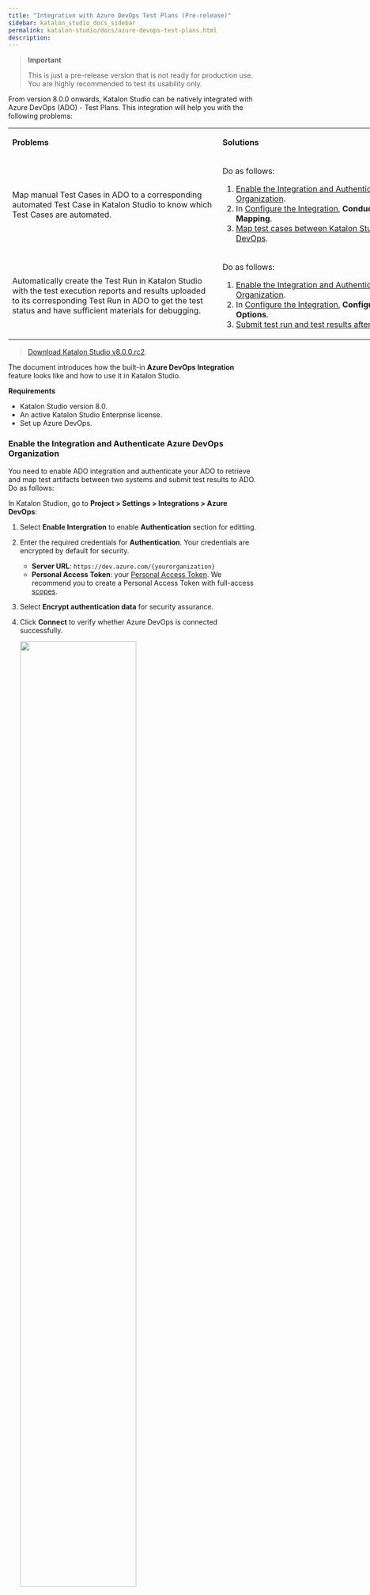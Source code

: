 ```yaml
---
title: "Integration with Azure DevOps Test Plans (Pre-release)"
sidebar: katalon_studio_docs_sidebar
permalink: katalon-studio/docs/azure-devops-test-plans.html
description: 
---
```


> **Important**
>
> This is just a pre-release version that is not ready for production use. You are highly recommended to test its usability only.

From version 8.0.0 onwards, Katalon Studio can be natively integrated with Azure DevOps (ADO) - Test Plans. This integration will help you with the following problems:

<table style="width: 914px;">
	<tbody>
		<tr>
			<td style="width: 417px;">
				<p><strong>Problems</strong></p>
			</td>
			<td style="width: 481px;">
				<p><strong>Solutions</strong></p>
			</td>
		</tr>
		<tr>
			<td style="width: 417px;">
				<p>Map manual Test Cases in ADO to a corresponding automated Test Case in Katalon Studio to know which Test Cases are automated.</p>
			</td>
			<td style="width: 481px;">
				<p>Do as follows:</p>
				<ol>
					<li><a href="https://docs.katalon.com/katalon-studio/docs/azure-devops-test-plans.html#enable-the-integration-and-authenticate-azure-devops-organization">Enable the Integration and Authenticate Azure DevOps Organization</a>.</li>
					<li>In <a href="https://docs.katalon.com/katalon-studio/docs/azure-devops-test-plans.html#configure-the-integration">Configure the Integration</a>, <strong>Conduct Test Artifacts Mapping</strong>.</li>
					<li><a href="https://docs.katalon.com/katalon-studio/docs/azure-devops-test-plans.html#map-test-cases-between-katalon-studio-and-azure-devops">Map test cases between Katalon Studio and Azure DevOps</a>.</li>
				</ol>
			</td>
		</tr>
		<tr>
			<td style="width: 417px;">
				<p>Automatically create the Test Run in Katalon Studio with the test execution reports and results uploaded to its corresponding Test Run in ADO to get the test status and have sufficient materials for debugging.</p>
			</td>
			<td style="width: 481px;">
				<p>Do as follows:</p>
				<ol>
					<li><a href="https://docs.katalon.com/katalon-studio/docs/azure-devops-test-plans.html#enable-the-integration-and-authenticate-azure-devops-organization">Enable the Integration and Authenticate Azure DevOps Organization</a>.</li>
					<li>In <a href="https://docs.katalon.com/katalon-studio/docs/azure-devops-test-plans.html#configure-the-integration">Configure the Integration</a>, <strong>Configure Submission Options</strong>.</li>
					<li><a href="https://docs.katalon.com/katalon-studio/docs/azure-devops-test-plans.html#submit-test-run-and-test-results-after-execution">Submit test run and test results after execution</a>.</li>
				</ol>
			</td>
		</tr>
	</tbody>
</table>

> [Download Katalon Studio v8.0.0.rc2](https://github.com/katalon-studio/katalon-studio/releases/tag/v8.0.0.rc2).

The document introduces how the built-in **Azure DevOps Integration** feature looks like and how to use it in Katalon Studio.

**Requirements**

* Katalon Studio version 8.0.
* An active Katalon Studio Enterprise license.
* Set up Azure DevOps.

### Enable the Integration and Authenticate Azure DevOps Organization

You need to enable ADO integration and authenticate your ADO to retrieve and map test artifacts between two systems and submit test results to ADO. Do as follows:

In Katalon Studion, go to **Project > Settings > Integrations > Azure DevOps**:

1. Select **Enable Intergration** to enable **Authentication** section for editting.

2. Enter the required credentials for **Authentication**. Your credentials are encrypted by default for security.

    - **Server URL**: `https://dev.azure.com/{yourorganization}`
    - **Personal Access Token**: your [Personal Access Token](https://docs.microsoft.com/en-us/azure/devops/organizations/accounts/use-personal-access-tokens-to-authenticate?view=azure-devops&tabs=preview-page). We recommend you to create a Personal Access Token with full-access [scopes](https://docs.microsoft.com/en-us/azure/devops/integrate/get-started/authentication/oauth?view=azure-devops#scopes).

3. Select **Encrypt authentication data** for security assurance.

4. Click **Connect** to verify whether Azure DevOps is connected successfully.

    <img src="https://github.com/katalon-studio/docs-images/raw/master/katalon-studio/docs/azure-devops-intergration/authentication.png" width=70%>

### Configure the Integration

After successfully authenticating with ADO, you can select an ADO project among those you have access to in the drop-down list of **Project**.

To configure the integration, do as follows:

1. Select a Project for submitting the test run.

    - Select a fetched project in the **Project** drop-down list.

        > Click **Fetch Project** to fetch the latest projects list.

    - The **Test Artifacts Mapping** and **Submission Option** fieldsets are expanded automatically. You can customize the settings in each section. 

        <img src="https://github.com/katalon-studio/docs-images/raw/master/katalon-studio/docs/azure-devops-intergration/expand-both.png" width=70%>
        
2. Conduct Test Artifacts Mapping.

    - In the **Execution Status Mapping**, map **Katalon Studio's status** with **Azure DevOps's status** to match the test results in Katalon Studio with the test outcomes in ADO.

        <img src="https://github.com/katalon-studio/docs-images/raw/master/katalon-studio/docs/azure-devops-intergration/status-mapping.png" width=70%>

    - In the **Test Configuration Mapping**, map the **Execution OS/Device** and **Execution Browser/App** configured to run the test in Katalon Studio with the **Test Configurations in Azure DevOps**. 

        <img src="https://github.com/katalon-studio/docs-images/raw/master/katalon-studio/docs/azure-devops-intergration/test-configuration-mapping.png" width=70%>
    
        Depending on **what OS and platform** using to execute the test, Katalon Studio will get the corresponding **Azure Test Configuration** and use it as a filter for its configured test points for the test run submission.

        You can also **Add** or **Remove** item(s) to customize the settings.

        > **What is Test Configuration?**
        >
        > **A Test Configuration is a combination of configuration variable values**. Your configuration variables could be, for example, operating system, browser, CPU type, database. A configuration might be "Windows 8 + 32-bit CPU" or "Windows 10 + 64-bit CPU." [Learn more](https://docs.microsoft.com/en-us/azure/devops/test/test-different-configurations?view=azure-devops)

        > **What is Test Point?**
        > 
        > **A test point is a unique combination of a test case, test suite, configuration, and tester**. Test cases by themselves are not executable. When you add a test case to a test suite, test point(s) are generated. [Learn more](https://docs.microsoft.com/en-us/azure/devops/test/new-test-plans-page?view=azure-devops#execute-tab)

3. Configure Submission Options.

    - Select a fetched test plan in the drop-down list, the test run is submitted to ADO automatically.

	    > Click **Fetch Test Plans** to fetch the latest test plans list.

	- Enter the required **Test Run Name**. 

		If you want to specify the **Build ID** for test run submitted from Katalon Studio to ADO, enter the **Definition ID**. During runtime, Katalon Studio uses this definition ID to get the latest build ID and pass it to the submitted test run on ADO.

    - Decide when and what to submit test results.

    	If you want to submit test results for ADO test case ID when there are multiple test points returned, select **Submit test results for multiple test points with the same test case ID**.

	    <img src="https://github.com/katalon-studio/docs-images/raw/master/katalon-studio/docs/azure-devops-intergration/submission-options-new.png" width=70%>


4. Click **Apply and Close** to save your settings.

### Map test cases between Katalon Studio and Azure DevOps 

**In Katalon Studio:**

1. Double-click on a Test Case to open the test case view.
2. Select **Integrations** tab > specify the Test Cases ID(s) of ADO (to map to more than one ID, separate them by a comma).
3. Click **Verify** to check whether the test case id exists in ADO for mapping the test case(s) > **Save**.

    <img src="https://github.com/katalon-studio/docs-images/raw/master/katalon-studio/docs/azure-devops-intergration/map-ks-test-case-with-ado.png" width=70%>

### Submit test run and test results after execution

> Ensure that you have already taken the stated steps.

When the execution finishes, the test run is created, and test results are uploaded automatically to ADO in the format specified as below:

<img src="https://github.com/katalon-studio/docs-images/raw/master/katalon-studio/docs/azure-devops-intergration/result-on-ado.png" width=70%>

### Dynamically changing test run’s information in CLI

You can change the test plan ID, test run name, and build number of a test run by using the following command-line.

**Requirements**

* An active Katalon Runtime Engine license.
* Katalon Runtime Engine v8.0.

<table data-number-column="false" data-layout="default" data-autosize="false" data-pm-slice="1 1 []">
	<tbody>
		<tr>
			<th data-colwidth="254">
				<p>Katalonc Command-line Option</p>
			</th>
			<th data-colwidth="253">
				<p>Description</p>
			</th>
			<th data-colwidth="253">
				<p>Mandatory?</p>
			</th>
		</tr>
		<tr>
			<td data-colwidth="254">
				<p>-adoPlanId=&lt;testplan id&gt;</p>
			</td>
			<td data-colwidth="253">
				<p>Id of the test plan used for submitting test run(s).</p>
			</td>
			<td data-colwidth="253">
				<p>N</p>
			</td>
		</tr>
		<tr>
			<td data-colwidth="254">
				<p>-adoTestRunName="text"</p>
			</td>
			<td data-colwidth="253">
				<p>Create test run(s) on ADO with the specified name.</p>
			</td>
			<td data-colwidth="253">
				<p>N</p>
			</td>
		</tr>
		<tr>
			<td data-colwidth="254">
				<p>--info -adoBuildNumber="text"</p>
			</td>
			<td data-colwidth="253">
				<p>Pass the build number to Test Run properties on ADO.</p>
			</td>
			<td data-colwidth="253">
				<p>N</p>
			</td>
		</tr>
	</tbody>
</table>

### Known issues

* Both macOS and Windows builds:
   * [Katalon Studio] Moving Katalon Test Cases integrated with ADO to another folder causes the association to be lost. 
   * [Katalon Runtime Engine] Using `-adoPlanId` with **invalid** value causes the execution to stop.
   * Test Results submission is not applicable to a SKIPPED test case.
* macOS build only:
   * You can only set up this integration **ONCE** since there is an issue with switching the project and test plan later.
  
### Troubleshoot common issues

<table>
    <thead>
        <tr>
            <th>Error</th>
            <th>Solution</th>
        </tr>
    </thead>
    <tbody>
        <tr>
            <td>Cannot create Test Results for Azure DevOps Test Case ID= due to multiple Test Points returned.</td>
            <td>Please check Test Points with Id = ; or allow sending Test Results anyway in Project Settings.</td>
        </tr>
    </tbody>
</table>
